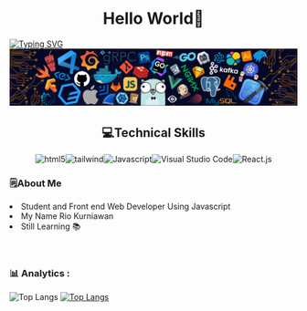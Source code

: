 <h1 align="center">Hello World🙌</h1>

[![Typing SVG](https://readme-typing-svg.herokuapp.com?color=%2336BCF7&center=true&vCenter=true&width=600&lines=Hi+there+👋,+I+am+Rio+Kurniawan;+Welcome+to+My+Profile!;Always+learning+new+things)](https://git.io/typing-svg)
<img src="./src/header_.png"/><div align="center"><h2 display="block"> 💻Technical Skills </h2><img src="https://img.shields.io/badge/HTML5-E34F26?style=for-the-badge&logo=html5&logoColor=white" alt="html5"><img src="https://img.shields.io/badge/Tailwind-white?style=for-the-badge&logo=TailwindCSS&logoColor=blue" alt="tailwind"><img src="https://img.shields.io/badge/Javascript-black?style=for-the-badge&logo=Javascript&logoColor=yellow" alt="Javascript"><img src="https://img.shields.io/badge/Visual Studio Code-blue?style=for-the-badge&logo=visual%20studio%20code&logoColor=white" alt="Visual Studio Code"><img src="https://img.shields.io/badge/React.js-white?style=for-the-badge&logo=React&logoColor=blue" alt="React.js"></div><div><h3>🗒️About Me </h3><li> Student and Front end Web Developer Using Javascript </li><li> My Name Rio Kurniawan </li><li> Still Learning 📚 </li></div><br><br><h3> 📊 Analytics : </h3>
  
 ![Top Langs](https://github-readme-stats.vercel.app/api/top-langs/?username=Riokurniawan-id&theme=tokyonight)
 [![Top Langs](https://github-readme-stats.vercel.app/api?username=Riokurniawan-id&theme=algolia&show_icons=true)](https://github.com/Riokurniawan-id)
